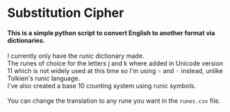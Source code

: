 # Substitution Cipher #
#### This is a simple python script to convert English to another format via dictionaries. ####
I currently only have the runic dictionary made.<br>
The runes of choice for the letters j and k where added in Unicode version 11 which is not widely used at this time so I'm using ᛃ and ᚲ instead, unlike Tolkien's runic language.<br>
I've also created a base 10 counting system using runic symbols.<br>
<br>
You can change the translation to any rune you want in the `runes.csv` file.<br>
